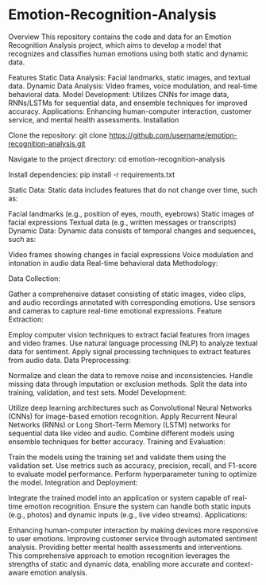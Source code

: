 # Emotion-Recognition-Analysis

Overview
This repository contains the code and data for an Emotion Recognition Analysis project, which aims to develop a model that recognizes and classifies human emotions using both static and dynamic data.

Features
Static Data Analysis: Facial landmarks, static images, and textual data.
Dynamic Data Analysis: Video frames, voice modulation, and real-time behavioral data.
Model Development: Utilizes CNNs for image data, RNNs/LSTMs for sequential data, and ensemble techniques for improved accuracy.
Applications: Enhancing human-computer interaction, customer service, and mental health assessments.
Installation


Clone the repository:
git clone https://github.com/username/emotion-recognition-analysis.git


Navigate to the project directory:
cd emotion-recognition-analysis

Install dependencies:
pip install -r requirements.txt


Static Data:
Static data includes features that do not change over time, such as:

Facial landmarks (e.g., position of eyes, mouth, eyebrows)
Static images of facial expressions
Textual data (e.g., written messages or transcripts)
Dynamic Data:
Dynamic data consists of temporal changes and sequences, such as:

Video frames showing changes in facial expressions
Voice modulation and intonation in audio data
Real-time behavioral data
Methodology:

Data Collection:

Gather a comprehensive dataset consisting of static images, video clips, and audio recordings annotated with corresponding emotions.
Use sensors and cameras to capture real-time emotional expressions.
Feature Extraction:

Employ computer vision techniques to extract facial features from images and video frames.
Use natural language processing (NLP) to analyze textual data for sentiment.
Apply signal processing techniques to extract features from audio data.
Data Preprocessing:

Normalize and clean the data to remove noise and inconsistencies.
Handle missing data through imputation or exclusion methods.
Split the data into training, validation, and test sets.
Model Development:

Utilize deep learning architectures such as Convolutional Neural Networks (CNNs) for image-based emotion recognition.
Apply Recurrent Neural Networks (RNNs) or Long Short-Term Memory (LSTM) networks for sequential data like video and audio.
Combine different models using ensemble techniques for better accuracy.
Training and Evaluation:

Train the models using the training set and validate them using the validation set.
Use metrics such as accuracy, precision, recall, and F1-score to evaluate model performance.
Perform hyperparameter tuning to optimize the model.
Integration and Deployment:

Integrate the trained model into an application or system capable of real-time emotion recognition.
Ensure the system can handle both static inputs (e.g., photos) and dynamic inputs (e.g., live video streams).
Applications:

Enhancing human-computer interaction by making devices more responsive to user emotions.
Improving customer service through automated sentiment analysis.
Providing better mental health assessments and interventions.
This comprehensive approach to emotion recognition leverages the strengths of static and dynamic data, enabling more accurate and context-aware emotion analysis.
